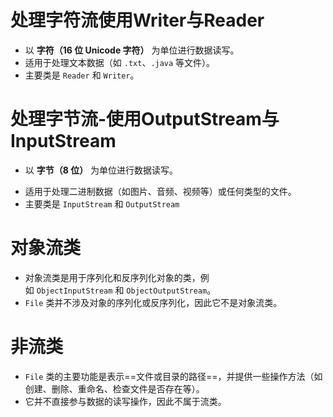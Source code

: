 # 处理字符流使用Writer与Reader
- 以 **字符（16 位 Unicode 字符）** 为单位进行数据读写。
- 适用于处理文本数据（如 `.txt`、`.java` 等文件）。
- 主要类是 `Reader` 和 `Writer`。
# 处理字节流-使用OutputStream与InputStream
* 以 **字节（8 位）** 为单位进行数据读写。
- 适用于处理二进制数据（如图片、音频、视频等）或任何类型的文件。
- 主要类是 `InputStream` 和 `OutputStream`
# 对象流类
- 对象流类是用于序列化和反序列化对象的类，例如 `ObjectInputStream` 和 `ObjectOutputStream`。
- `File` 类并不涉及对象的序列化或反序列化，因此它不是对象流类。
# 非流类
- `File` 类的主要功能是表示==文件或目录的路径==，并提供一些操作方法（如创建、删除、重命名、检查文件是否存在等）。
- 它并不直接参与数据的读写操作，因此不属于流类。